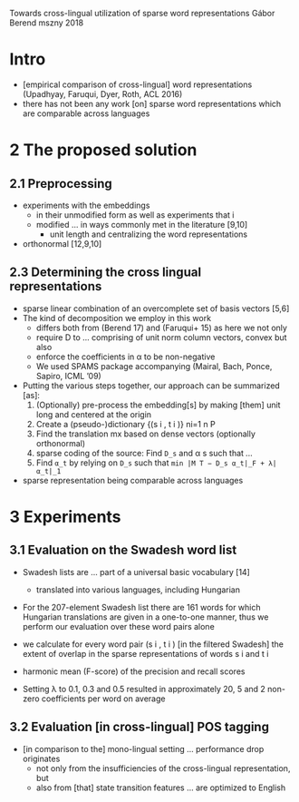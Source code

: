 Towards cross-lingual utilization of sparse word representations
Gábor Berend
mszny 2018

# Intro

* [empirical comparison of cross-lingual] word representations
  (Upadhyay, Faruqui, Dyer, Roth, ACL 2016)
* there has not been any work [on]
  sparse word representations which are comparable across languages

# 2 The proposed solution

## 2.1 Preprocessing

* experiments with the embeddings
  * in their unmodified form as well as experiments that i
  * modified ... in ways commonly met in the literature [9,10]
    * unit length and centralizing the word representations
* orthonormal [12,9,10]

## 2.3 Determining the cross lingual representations

* sparse linear combination of an overcomplete set of basis vectors [5,6]
* The kind of decomposition we employ in this work
  * differs both from (Berend 17) and (Faruqui+ 15) as here we not only
  * require D to ... comprising of unit norm column vectors, convex  but also
  * enforce the coefficients in α to be non-negative
  * We used SPAMS package accompanying (Mairal, Bach, Ponce, Sapiro, ICML ’09)
* Putting the various steps together, our approach can be summarized [as]:
  1. (Optionally) pre-process the embedding[s] by making [them]
    unit long and centered at the origin
  2. Create a (pseudo-)dictionary {(s i , t i )} ni=1 n P
  3. Find the translation mx based on dense vectors (optionally orthonormal)
  4. sparse coding of the source: Find `D_s` and α s such that _..._
  5. Find `α_t` by relying on `D_s` such that `min |M T − D_s α_t|_F + λ|α_t|_1`
* sparse representation being comparable across languages

# 3 Experiments

## 3.1 Evaluation on the Swadesh word list

* Swadesh lists are ... part of a universal basic vocabulary [14]
  * translated into various languages, including Hungarian

* For the 207-element Swadesh list there are 161 words for which Hungarian
  translations are given in a one-to-one manner, thus
  we perform our evaluation over these word pairs alone
* we calculate for every word pair (s i , t i ) [in the filtered Swadesh]
  the extent of overlap in the sparse representations of words s i and t i
* harmonic mean (F-score) of the precision and recall scores
* Setting λ to 0.1, 0.3 and 0.5 resulted in approximately
                20,   5 and   2 non-zero coefficients per word on average

## 3.2 Evaluation [in cross-lingual] POS tagging

* [in comparison to the] mono-lingual setting ... performance drop originates
  * not only from the insufficiencies of the cross-lingual representation, but
  * also from [that] state transition features ... are optimized to English
